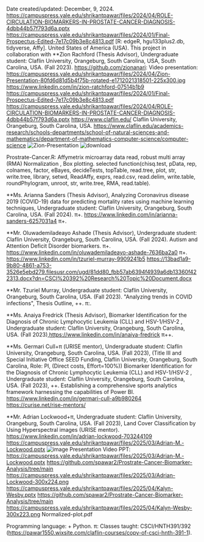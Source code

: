 Date created/updated: December, 9, 2024.
https://campuspress.yale.edu/shrikantpawar/files/2024/04/ROLE-CIRCULATION-BIOMARKERS-IN-PROSTATE-CANCER-DIAGNOSIS-4dbb44b57f793d6a.pptx
https://campuspress.yale.edu/shrikantpawar/files/2024/01/Final-Prospectus-Edited-7e17c09b3e8c4813.pdf
[R: edgeR, hgu133plus2.db, tidyverse, Affy]. United States of America (USA).
This project in collaboration with **Zion Rachford (Thesis Advisor), Undergraduate student: Claflin University, Orangeburg, South Carolina, USA, South Carolina, USA. (Fall 2023). https://github.com/zionanari: Video presentation:  https://campuspress.yale.edu/shrikantpawar/files/2024/04/Zion-Presentation-80fd6d81d5b4f75b-rotated-e1712021318501-225x300.jpg
https://www.linkedin.com/in/zion-ratchford-07514b1b9
https://campuspress.yale.edu/shrikantpawar/files/2024/01/Final-Prospectus-Edited-7e17c09b3e8c4813.pdf
https://campuspress.yale.edu/shrikantpawar/files/2024/04/ROLE-CIRCULATION-BIOMARKERS-IN-PROSTATE-CANCER-DIAGNOSIS-4dbb44b57f793d6a.pptx
https://www.claflin.edu/ Claflin University, Orangeburg, South Carolina, USA. https://www.claflin.edu/academics-research/schools-departments/school-of-natural-sciences-and-mathematics/department-of-mathematics-computer-science/computer-science
![Zion-Presentation](https://github.com/spawar2/Prostrate-Cancer-Biomarker-Analysis/assets/25118302/519fff40-bf7a-46bd-af63-3e158e722738)
![download](https://github.com/user-attachments/assets/9de15af5-0ac7-4fb1-a005-a0d3d6513f49)

Prostrate-Cancer.R: Affymetrix microarray data read, robust multi array (RMA) Normalization , Box plotting.
selected function(chisq.test, pData, rep, colnames, factor, eBayes, decideTests, topTable, read.tree, plot, str, write.tree, library, setwd, ReadAffy, exprs, read.csv, read.delim, write.table, roundPhylogram, unroot, str, write.tree, RMA, read.table).

**Ms. Arianna Sanders (Thesis Advisor), Analyzing Coronavirus disease 2019 (COVID-19) data for predicting mortality rates using machine learning techniques, Undergraduate student: Claflin University, Orangeburg, South Carolina, USA. (Fall 2024). π​+. https://www.linkedin.com/in/arianna-sanders-6257031a4 π​+.

**Mr. Oluwademiladeayo Ashade (Thesis Advisor), Undergraduate student: Claflin University, Orangeburg, South Carolina, USA. (Fall 2024). Autism and Attention Deficit Disorder biomarkers. π​+.​ https://www.linkedin.com/in/oluwademiladeayo-ashade-7636ba2a0 π​+. https://www.linkedin.com/in/tzuriel-murray-9909241b5 https://13bad1a9-9b80-4861-a753-3526e5ebd279.filesusr.com/ugd/81dd80_fbb57ab6394f4939a6db13360f422313.docx?dn=CSCI%20392%20Research%20Topic%20Document.docx 

**Mr. Tzuriel Murray, Undergraduate student: Claflin University, Orangeburg, South Carolina, USA. (Fall 2023). "Analyzing trends in COVID infections", Thesis Outline, ++. π:. 

​**Ms. Anaiya Fredrick (Thesis Advisor), Biomarker Identification for the Diagnosis of Chronic Lymphocytic Leukemia (CLL) and HSV-1/HSV-2 , Undergraduate student: Claflin University, Orangeburg, South Carolina, USA. (Fall 2023),https://www.linkedin.com/in/anaiya-fredrick π​++.

**Ms. Germari Cull+π (URISE mentor), Undergraduate student: Claflin University, Orangeburg, South Carolina, USA. (Fall 2023), (Title III and Special Initiative Office SEED Funding, Claflin University, Orangeburg, South Carolina, Role: PI, (Direct costs, Effort=100%)) Biomarker Identification for the Diagnosis of Chronic Lymphocytic Leukemia (CLL) and HSV-1/HSV-2 , Undergraduate student: Claflin University, Orangeburg, South Carolina, USA. (Fall 2023), ++. Establishing a comprehensive sports analytics framework harnessing the capabilities of Power BI. https://www.linkedin.com/in/germari-cull-a9b980264 https://curise.net/rise-mentors/ 

**Mr. Adrian Lockwood+π, Undergraduate student: Claflin University, Orangeburg, South Carolina, USA. (Fall 2023), Land Cover Classification by Using Hyperspectral images (URISE mentor). https://www.linkedin.com/in/adrian-lockwood-703244109  https://campuspress.yale.edu/shrikantpawar/files/2025/03/Adrian-M.-Lockwood.pptx ![image](https://github.com/user-attachments/assets/039cd03d-dc27-4a85-8623-c36e2caa7359)
Presentation Video PPT:
https://campuspress.yale.edu/shrikantpawar/files/2025/03/Adrian-M.-Lockwood.pptx
https://github.com/spawar2/Prostrate-Cancer-Biomarker-Analysis/tree/main
https://campuspress.yale.edu/shrikantpawar/files/2025/03/Adrian-Lockwood-300x224.png
https://campuspress.yale.edu/shrikantpawar/files/2025/04/Kalyn-Wesby.pptx
https://github.com/spawar2/Prostrate-Cancer-Biomarker-Analysis/tree/main
https://campuspress.yale.edu/shrikantpawar/files/2025/04/Kalyn-Wesby-300x223.png
Normalized-plot.pdf

Programming language: + Python.
π: Classes taught: CSCI/HNTH391/392 (https://pawar1550.wixsite.com/claflin-courses/copy-of-csci-hnth-391-1).
